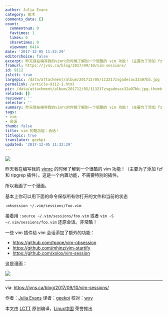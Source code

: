 ```yaml
---
author: Julia Evans
category: 技术
comments_data: []
count:
  commentnum: 0
  favtimes: 1
  likes: 0
  sharetimes: 0
  viewnum: 6414
date: '2017-12-05 11:32:29'
editorchoice: false
excerpt: 昨天我在编写我的vimrc的时候了解到一个很酷的 vim 功能！（主要为了添加 fzf 和 ripgrep 插件）。这是一个内置功能，不需要特别的插件。
fromurl: https://jvns.ca/blog/2017/09/10/vim-sessions/
id: 9112
islctt: true
largepic: /data/attachment/album/201712/05/113217zsgadesas32a07bb.jpg
permalink: /article-9112-1.html
pic: /data/attachment/album/201712/05/113217zsgadesas32a07bb.jpg.thumb.jpg
related: []
reviewer: ''
selector: ''
summary: 昨天我在编写我的vimrc的时候了解到一个很酷的 vim 功能！（主要为了添加 fzf 和 ripgrep 插件）。这是一个内置功能，不需要特别的插件。
tags:
- vim
- 会话
thumb: false
title: vim 的酷功能：会话！
titlepic: true
translator: geekpi
updated: '2017-12-05 11:32:29'
---
```


![](/data/attachment/album/201712/05/113217zsgadesas32a07bb.jpg)


昨天我在编写我的 [vimrc](https://github.com/jvns/vimconfig/blob/master/vimrc) 的时候了解到一个很酷的 vim 功能！（主要为了添加 fzf 和 ripgrep 插件）。这是一个内置功能，不需要特别的插件。


所以我画了一个漫画。


基本上你可以用下面的命令保存所有你打开的文件和当前的状态



```
:mksession ~/.vim/sessions/foo.vim

```

接着用 `:source ~/.vim/sessions/foo.vim` 或者 `vim -S ~/.vim/sessions/foo.vim` 还原会话。非常酷！


一些 vim 插件给 vim 会话添加了额外的功能：


* <https://github.com/tpope/vim-obsession>
* <https://github.com/mhinz/vim-startify>
* <https://github.com/xolox/vim-session>


这是漫画：


![](/data/attachment/album/201712/05/113232vdme81leptot984u.png)




---


via: <https://jvns.ca/blog/2017/09/10/vim-sessions/>


作者：[Julia Evans](https://jvns.ca/about) 译者：[geekpi](https://github.com/geekpi) 校对：[wxy](https://github.com/wxy)


本文由 [LCTT](https://github.com/LCTT/TranslateProject) 原创编译，[Linux中国](https://linux.cn/) 荣誉推出
